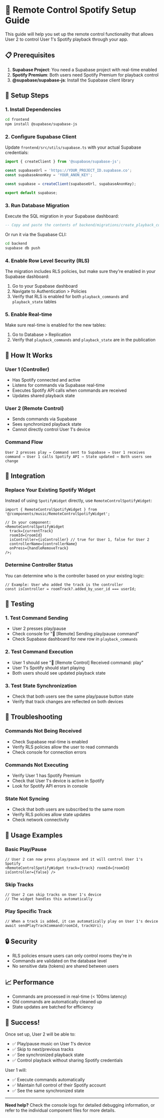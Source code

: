# 🎵 Remote Control Spotify Setup Guide

This guide will help you set up the remote control functionality that allows User 2 to control User 1's Spotify playback through your app.

## 📋 Prerequisites

1. **Supabase Project**: You need a Supabase project with real-time enabled
2. **Spotify Premium**: Both users need Spotify Premium for playback control
3. **@supabase/supabase-js**: Install the Supabase client library

## 🚀 Setup Steps

### 1. Install Dependencies

```bash
cd frontend
npm install @supabase/supabase-js
```

### 2. Configure Supabase Client

Update `frontend/src/utils/supabase.ts` with your actual Supabase credentials:

```ts
import { createClient } from '@supabase/supabase-js';

const supabaseUrl = 'https://YOUR_PROJECT_ID.supabase.co';
const supabaseAnonKey = 'YOUR_ANON_KEY';

const supabase = createClient(supabaseUrl, supabaseAnonKey);

export default supabase;
```

### 3. Run Database Migration

Execute the SQL migration in your Supabase dashboard:

```sql
-- Copy and paste the contents of backend/migrations/create_playback_commands_tables.sql
```

Or run it via the Supabase CLI:

```bash
cd backend
supabase db push
```

### 4. Enable Row Level Security (RLS)

The migration includes RLS policies, but make sure they're enabled in your Supabase dashboard:

1. Go to your Supabase dashboard
2. Navigate to Authentication > Policies
3. Verify that RLS is enabled for both `playback_commands` and `playback_state` tables

### 5. Enable Real-time

Make sure real-time is enabled for the new tables:

1. Go to Database > Replication
2. Verify that `playback_commands` and `playback_state` are in the publication

## 🎯 How It Works

### **User 1 (Controller)**

- Has Spotify connected and active
- Listens for commands via Supabase real-time
- Executes Spotify API calls when commands are received
- Updates shared playback state

### **User 2 (Remote Control)**

- Sends commands via Supabase
- Sees synchronized playback state
- Cannot directly control User 1's device

### **Command Flow**

```
User 2 presses play → Command sent to Supabase → User 1 receives command → User 1 calls Spotify API → State updated → Both users see change
```

## 🔧 Integration

### Replace Your Existing Spotify Widget

Instead of using `SpotifyWidget` directly, use `RemoteControlSpotifyWidget`:

```tsx
import { RemoteControlSpotifyWidget } from '@/components/music/RemoteControlSpotifyWidget';

// In your component:
<RemoteControlSpotifyWidget
  track={currentTrack}
  roomId={roomId}
  isController={isController} // true for User 1, false for User 2
  controllerName={controllerName}
  onPress={handleRemoveTrack}
/>;
```

### Determine Controller Status

You can determine who is the controller based on your existing logic:

```tsx
// Example: User who added the track is the controller
const isController = roomTrack?.added_by_user_id === userId;
```

## 🧪 Testing

### 1. Test Command Sending

- User 2 presses play/pause
- Check console for "🎵 [Remote] Sending play/pause command"
- Check Supabase dashboard for new row in `playback_commands`

### 2. Test Command Execution

- User 1 should see "🎵 [Remote Control] Received command: play"
- User 1's Spotify should start playing
- Both users should see updated playback state

### 3. Test State Synchronization

- Check that both users see the same play/pause button state
- Verify that track changes are reflected on both devices

## 🐛 Troubleshooting

### Commands Not Being Received

- Check Supabase real-time is enabled
- Verify RLS policies allow the user to read commands
- Check console for connection errors

### Commands Not Executing

- Verify User 1 has Spotify Premium
- Check that User 1's device is active in Spotify
- Look for Spotify API errors in console

### State Not Syncing

- Check that both users are subscribed to the same room
- Verify RLS policies allow state updates
- Check network connectivity

## 📱 Usage Examples

### Basic Play/Pause

```tsx
// User 2 can now press play/pause and it will control User 1's Spotify
<RemoteControlSpotifyWidget track={track} roomId={roomId} isController={false} />
```

### Skip Tracks

```tsx
// User 2 can skip tracks on User 1's device
// The widget handles this automatically
```

### Play Specific Track

```tsx
// When a track is added, it can automatically play on User 1's device
await sendPlayTrackCommand(roomId, trackUri);
```

## 🔒 Security

- RLS policies ensure users can only control rooms they're in
- Commands are validated on the database level
- No sensitive data (tokens) are shared between users

## 📈 Performance

- Commands are processed in real-time (< 100ms latency)
- Old commands are automatically cleaned up
- State updates are batched for efficiency

## 🎉 Success!

Once set up, User 2 will be able to:

- ✅ Play/pause music on User 1's device
- ✅ Skip to next/previous tracks
- ✅ See synchronized playback state
- ✅ Control playback without sharing Spotify credentials

User 1 will:

- ✅ Execute commands automatically
- ✅ Maintain full control of their Spotify account
- ✅ See the same synchronized state

---

**Need help?** Check the console logs for detailed debugging information, or refer to the individual component files for more details.
